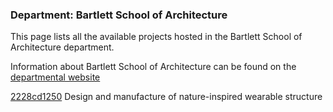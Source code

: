 ### Department: Bartlett School of Architecture

This page lists all the available projects hosted in the Bartlett School of Architecture department.

Information about Bartlett School of Architecture can be found on the [departmental website](https://www.ucl.ac.uk/bartlett/architecture)

[2228cd1250](../projects/2228cd1250.md) Design and manufacture of nature-inspired wearable structure

